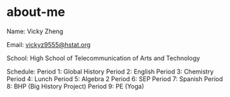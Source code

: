 # about-me
 Name: Vicky Zheng
 
 Email: vickyz9555@hstat.org

 School: High School of Telecommunication of Arts and Technology
 
 Schedule: 
 Period 1: Global History
 Period 2: English
 Period 3: Chemistry
 Period 4: Lunch
 Period 5: Algebra 2
 Period 6: SEP
 Period 7: Spanish
 Period 8: BHP (Big History Project)
 Period 9: PE (Yoga)
